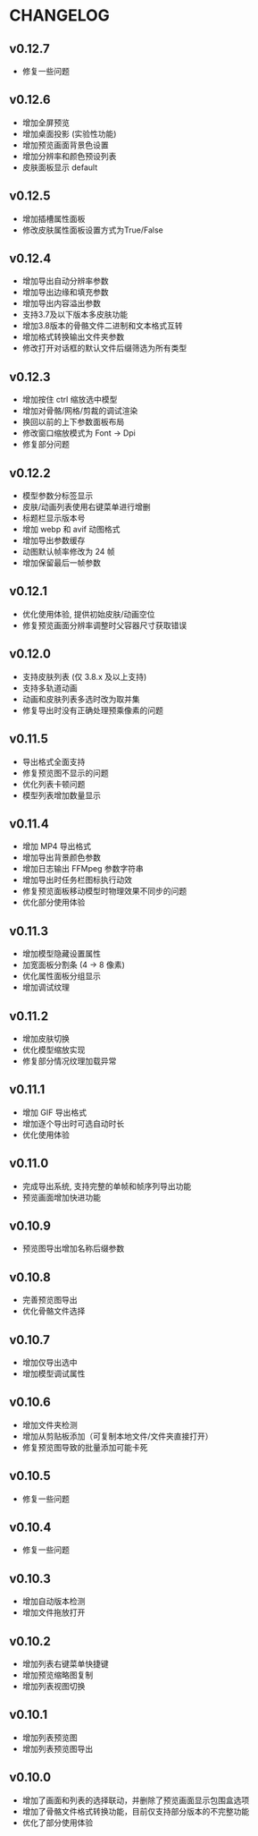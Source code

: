 # CHANGELOG

## v0.12.7

- 修复一些问题

## v0.12.6

- 增加全屏预览
- 增加桌面投影 (实验性功能)
- 增加预览画面背景色设置
- 增加分辨率和颜色预设列表
- 皮肤面板显示 default

## v0.12.5

- 增加插槽属性面板
- 修改皮肤属性面板设置方式为True/False

## v0.12.4

- 增加导出自动分辨率参数
- 增加导出边缘和填充参数
- 增加导出内容溢出参数
- 支持3.7及以下版本多皮肤功能
- 增加3.8版本的骨骼文件二进制和文本格式互转
- 增加格式转换输出文件夹参数
- 修改打开对话框的默认文件后缀筛选为所有类型

## v0.12.3

- 增加按住 ctrl 缩放选中模型
- 增加对骨骼/网格/剪裁的调试渲染
- 换回以前的上下参数面板布局
- 修改窗口缩放模式为 Font -> Dpi
- 修复部分问题

## v0.12.2

- 模型参数分标签显示
- 皮肤/动画列表使用右键菜单进行增删
- 标题栏显示版本号
- 增加 webp 和 avif 动图格式
- 增加导出参数缓存
- 动图默认帧率修改为 24 帧
- 增加保留最后一帧参数

## v0.12.1

- 优化使用体验, 提供初始皮肤/动画空位
- 修复预览画面分辨率调整时父容器尺寸获取错误

## v0.12.0

- 支持皮肤列表 (仅 3.8.x 及以上支持)
- 支持多轨道动画
- 动画和皮肤列表多选时改为取并集
- 修复导出时没有正确处理预乘像素的问题

## v0.11.5

- 导出格式全面支持
- 修复预览图不显示的问题
- 优化列表卡顿问题
- 模型列表增加数量显示

## v0.11.4

- 增加 MP4 导出格式
- 增加导出背景颜色参数
- 增加日志输出 FFMpeg 参数字符串
- 增加导出时任务栏图标执行动效
- 修复预览面板移动模型时物理效果不同步的问题
- 优化部分使用体验

## v0.11.3

- 增加模型隐藏设置属性
- 加宽面板分割条 (4 -> 8 像素)
- 优化属性面板分组显示
- 增加调试纹理

## v0.11.2

- 增加皮肤切换
- 优化模型缩放实现
- 修复部分情况纹理加载异常

## v0.11.1

- 增加 GIF 导出格式
- 增加逐个导出时可选自动时长
- 优化使用体验

## v0.11.0

- 完成导出系统, 支持完整的单帧和帧序列导出功能
- 预览画面增加快进功能

## v0.10.9

- 预览图导出增加名称后缀参数

## v0.10.8

- 完善预览图导出
- 优化骨骼文件选择

## v0.10.7

- 增加仅导出选中
- 增加模型调试属性

## v0.10.6

- 增加文件夹检测
- 增加从剪贴板添加（可复制本地文件/文件夹直接打开）
- 修复预览图导致的批量添加可能卡死

## v0.10.5

- 修复一些问题

## v0.10.4

- 修复一些问题

## v0.10.3

- 增加自动版本检测
- 增加文件拖放打开

## v0.10.2

- 增加列表右键菜单快捷键
- 增加预览缩略图复制
- 增加列表视图切换

## v0.10.1

- 增加列表预览图
- 增加列表预览图导出

## v0.10.0

- 增加了画面和列表的选择联动，并删除了预览画面显示包围盒选项
- 增加了骨骼文件格式转换功能，目前仅支持部分版本的不完整功能
- 优化了部分使用体验

